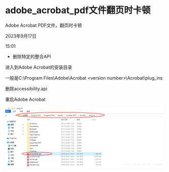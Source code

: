 # adobe_acrobat_pdf文件翻页时卡顿

Adobe Acrobat PDF文件，翻页时卡顿

2023年9月17日

15:01

 

-   删除特定的整合API

进入到Adobe Acrobat的安装目录

一般是C:\\Program Files\\Adobe\\Acrobat \<version number\>\\Acrobat\\plug\_ins

删除accessibility.api

重启Adobe Acrobat

![](../../../../assets/004_Adobe_Acrobat_PDF文件，翻页时卡顿_000.png) 

 
 
